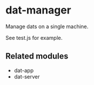 # dat-manager

Manage dats on a single machine.

See test.js for example.


## Related modules

- dat-app
- dat-server

